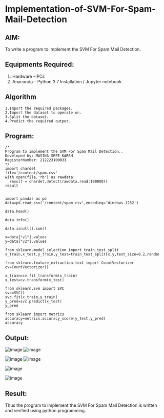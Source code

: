 # Implementation-of-SVM-For-Spam-Mail-Detection

## AIM:
To write a program to implement the SVM For Spam Mail Detection.

## Equipments Required:
1. Hardware – PCs
2. Anaconda – Python 3.7 Installation / Jupyter notebook

## Algorithm
```
1.Import the required packages.
2.Import the dataset to operate on.
3.Split the dataset.
4.Predict the required output. 
```
## Program:
```
/*
Program to implement the SVM For Spam Mail Detection..
Developed by: MASINA SREE KARSH
RegisterNumber: 212223100033
*/
import chardet
file='/content/spam.csv'
with open(file,'rb') as rawdata:
  result = chardet.detect(rawdata.read(100000))
result


import pandas as pd
data=pd.read_csv('/content/spam.csv',encoding='Windows-1252')

data.head()

data.info()

data.isnull().sum()

x=data["v1"].values
y=data["v2"].values

from sklearn.model_selection import train_test_split
x_train,x_test,y_train,y_test=train_test_split(x,y,test_size=0.2,random_state=0)

from sklearn.feature_extraction.text import CountVectorizer
cv=CountVectorizer()

x_train=cv.fit_transform(x_train)
x_test=cv.transform(x_test)

from sklearn.svm import SVC
svc=SVC()
svc.fit(x_train,y_train)
y_pred=svc.predict(x_test)
y_pred

from sklearn import metrics
accuracy=metrics.accuracy_score(y_test,y_pred)
accuracy
```

## Output:
![image](https://github.com/sreekarsh/Implementation-of-SVM-For-Spam-Mail-Detection/assets/139841918/aa5a4795-3821-46ad-bc05-a11d8e2b3c7d)
![image](https://github.com/sreekarsh/Implementation-of-SVM-For-Spam-Mail-Detection/assets/139841918/fd703b23-f69d-43ca-8b7a-aa65ebd0172c)

![image](https://github.com/sreekarsh/Implementation-of-SVM-For-Spam-Mail-Detection/assets/139841918/1051695e-06e2-4609-adf0-a8a4029d6da7)
![image](https://github.com/sreekarsh/Implementation-of-SVM-For-Spam-Mail-Detection/assets/139841918/47fa2328-6c4f-4969-8af8-12c537a33663)

![image](https://github.com/sreekarsh/Implementation-of-SVM-For-Spam-Mail-Detection/assets/139841918/b86ef749-15d1-43f3-b9f8-951ede301f30)

![image](https://github.com/sreekarsh/Implementation-of-SVM-For-Spam-Mail-Detection/assets/139841918/9792fa2b-a7e9-4a99-a2ec-d187264e05ce)



## Result:
Thus the program to implement the SVM For Spam Mail Detection is written and verified using python programming.
